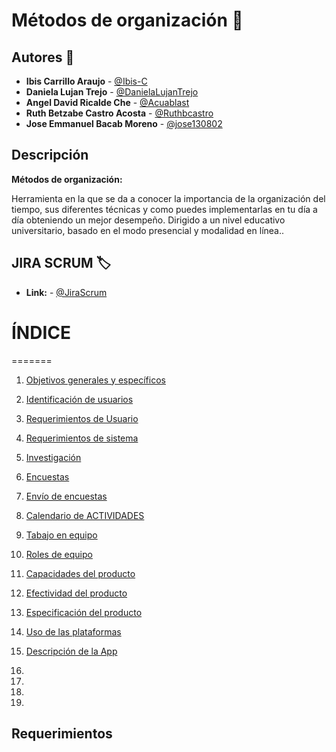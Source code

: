 
# Métodos de organización :notebook:

## Autores :pencil:
* **Ibis Carrillo Araujo** - [@Ibis-C](https://github.com/Ibis-C "@Ibis-C")
* **Daniela Lujan Trejo** - [@DanielaLujanTrejo](https://github.com/DanielaLujanTrejo "@DanielaLujanTrejo") 
* **Angel David Ricalde Che** - [@Acuablast](https://github.com/Acuablast "@JAcuablast")
* **Ruth Betzabe Castro Acosta** - [@Ruthbcastro](https://github.com/Ruthbcastro "@Ruthbcastro")
* **Jose Emmanuel Bacab Moreno** - [@jose130802](https://github.com/jose130802 "jose130802")
## Descripción
**Métodos de organización:**

Herramienta en la que se da a conocer la importancia de la organización del tiempo, sus diferentes técnicas y como puedes implementarlas en tu día a día obteniendo un mejor desempeño. Dirigido a un nivel educativo universitario, basado en el modo presencial y modalidad en línea..

## JIRA SCRUM :label:

* **Link:** - [@JiraScrum](https://metodos-de-organizacion.atlassian.net/jira/software/projects/PFIS/boards/2)

# **ÍNDICE**



=======
1. [Objetivos generales y específicos](https://github.com/Ibis-C/Metodos-de-organizaci-n/blob/José_Emmanuel_Bacab_Moreno/Objetivos.md#objetivos-generales-y-espec%C3%ADficos "Objetivos generales y específicos")

2. [Identificación de usuarios](https://github.com/Ibis-C/Metodos-de-organizaci-n/blob/José_Emmanuel_Bacab_Moreno/Usuarios.md#identificación-de-usuarios "Identidicación de usuarios")

3. [Requerimientos de Usuario](https://github.com/Ibis-C/Metodos-de-organizaci-n/blob/José_Emmanuel_Bacab_Moreno/Requerimientosusuario.md#requerimientos-de-usuario "Requerimientos de usuario")

4. [Requerimientos de sistema](https://github.com/Ibis-C/Metodos-de-organizaci-n/blob/José_Emmanuel_Bacab_Moreno/Requerimientossistema.md#requerimientos-del-sistema "Requerimientos de sistema")

5. [Investigación](https://github.com/Ibis-C/Metodos-de-organizaci-n/blob/Ruth-Castro/Investigación.md#investigación "Investigación")

6. [Encuestas](https://github.com/Ibis-C/Metodos-de-organizaci-n/blob/Ruth-Castro/Encuestas.md#encuestas "Encuestas")

7. [Envío de encuestas](https://github.com/Ibis-C/Metodos-de-organizaci-n/blob/Ruth-Castro/Env%C3%ADodeencuestas.md#env%C3%ADo-de-encuestas "Envío de encuestas")

8. [Calendario de ACTIVIDADES](https://github.com/Ibis-C/Metodos-de-organizaci-n/blob/Ibis-Carrilllo-Araujo/Calendario.md#calendario-de-actividades "Calendario de actividades")

9. [Tabajo en equipo](https://github.com/Ibis-C/Metodos-de-organizaci-n/blob/Daniela-Lujan/Trabajoenequipo.md#trabajo-en-equipo "Trabajo en equipo")

10. [Roles de equipo](https://github.com/Ibis-C/Metodos-de-organizaci-n/blob/Daniela-Lujan/Roles.md#roles-de-equipo "Roles de equipo")

11. [Capacidades del producto](https://github.com/Ibis-C/Metodos-de-organizaci-n/blob/Angel_Ricalde/Capacidadesdelproducto.md#capacidades-del-producto "Capacidades del producto")

12. [Efectividad del producto](https://github.com/Ibis-C/Metodos-de-organizaci-n/blob/Angel_Ricalde/Efectividaddelproducto.md#efectividad-del-producto "Efectividad del producto")

13. [Especificación del producto](https://github.com/Ibis-C/Metodos-de-organizaci-n/blob/Ibis-Carrilllo-Araujo/Especificacióndeplataformas.md#especificación-de-las-plataformas "Especificación del producto")

14. [Uso de las plataformas](https://github.com/Ibis-C/Metodos-de-organizaci-n/blob/Ibis-Carrilllo-Araujo/Usodeplataformas.md#uso-de-las-plataformas "Uso de las plataformas")

15. [Descripción de la App](https://github.com/Ibis-C/Metodos-de-organizaci-n/blob/Ruth-Castro/Descripción.md#descripción-de-la-app "Descripción de la App")

16.

17.

18.

19.
## Requerimientos ##


